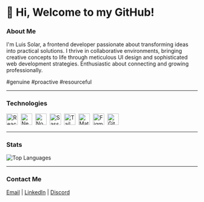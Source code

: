 # 👋 Hi, Welcome to my GitHub!

### About Me

I'm Luis Solar, a frontend developer passionate about transforming ideas into practical solutions. I thrive in collaborative environments, bringing creative concepts to life through meticulous UI design and sophisticated web development strategies.
Enthusiastic about connecting and growing professionally.

#genuine
#proactive
#resourceful

---

### Technologies

<!-- <img align="left" alt="JavaScript" width="30px" style="margin-right: 0.5rem; margin-bottom: 0.5rem;" src="https://cdn.jsdelivr.net/gh/devicons/devicon/icons/javascript/javascript-plain.svg" /> -->
<img align="left" alt="React" width="30px" style="margin-right: 0.5rem; margin-bottom: 0.5rem;" src="https://cdn.jsdelivr.net/gh/devicons/devicon/icons/react/react-original.svg" />
<img align="left" alt="Next.js" width="30px" style="margin-right: 0.5rem; margin-bottom: 0.5rem;" src="https://cdn.jsdelivr.net/gh/devicons/devicon/icons/nextjs/nextjs-original.svg" />
<img align="left" alt="Node.js" width="30px" style="margin-right: 0.5rem; margin-bottom: 0.5rem;" src="https://cdn.jsdelivr.net/gh/devicons/devicon/icons/nodejs/nodejs-original.svg" />
<img align="left" alt="Sass" width="30px" style="margin-right: 0.5rem; margin-bottom: 0.5rem;" src="https://cdn.jsdelivr.net/gh/devicons/devicon/icons/sass/sass-original.svg" />
<img align="left" alt="Tailwind CSS" width="30px" style="margin-right: 0.5rem; margin-bottom: 0.5rem;" src="https://cdn.jsdelivr.net/gh/devicons/devicon/icons/tailwindcss/tailwindcss-plain.svg" />
<img align="left" alt="Material UI" width="30px" style="margin-right: 0.5rem; margin-bottom: 0.5rem;" src="https://cdn.jsdelivr.net/gh/devicons/devicon/icons/materialui/materialui-original.svg" />
<!-- <img align="left" alt="HTML5" width="30px" style="margin-right: 0.5rem; margin-bottom: 0.5rem;" src="https://cdn.jsdelivr.net/gh/devicons/devicon/icons/html5/html5-plain.svg" />
<img align="left" alt="CSS3" width="30px" style="margin-right: 0.5rem; margin-bottom: 0.5rem;" src="https://cdn.jsdelivr.net/gh/devicons/devicon/icons/css3/css3-plain.svg" /> -->
<img align="left" alt="Figma" width="30px" style="margin-right: 0.5rem; margin-bottom: 0.5rem;" src="https://cdn.jsdelivr.net/gh/devicons/devicon/icons/figma/figma-original.svg" />
<img align="left" alt="Git" width="30px" style="margin-right: 0.5rem; margin-bottom: 0.5rem;" src="https://cdn.jsdelivr.net/gh/devicons/devicon/icons/git/git-plain.svg" />

<br>
<br>

---

### Stats

![Top Languages](https://github-readme-stats.vercel.app/api/top-langs/?username=solarluiso&layout=compact)

---

### Contact Me

[Email](mailto:solarluiso@gmail.com) | [LinkedIn](https://www.linkedin.com/in/luis-solar-6219a4186/) | [Discord](https://discordapp.com/users/luiso_18228)
